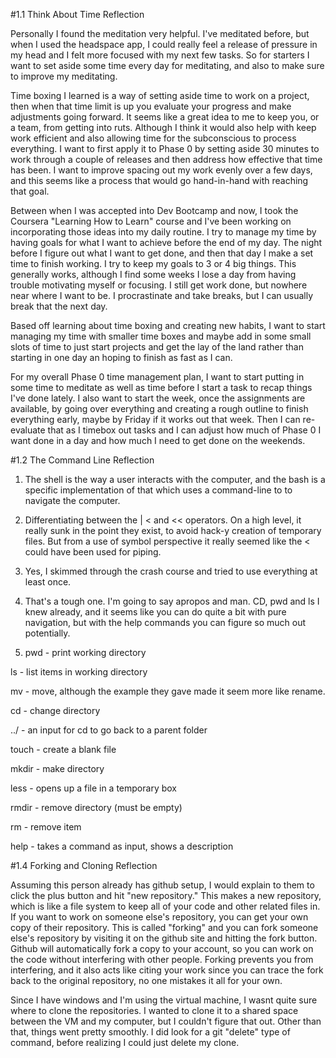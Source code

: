 #1.1 Think About Time Reflection

Personally I found the meditation very helpful. I've meditated before, but when I used the headspace app, I could really feel a release of pressure in my head and I felt more focused with my next few tasks. So for starters I want to set aside some time every day for meditating, and also to make sure to improve my meditating. 

Time boxing I learned is a way of setting aside time to work on a project, then when that time limit is up you evaluate your progress and make adjustments going forward. It seems like a great idea to me to keep you, or a team, from getting into ruts. Although I think it would also help with keep work efficient and also allowing time for the subconscious to process everything. I want to first apply it to Phase 0 by setting aside 30 minutes to work through a couple of releases and then address how effective that time has been. I want to improve spacing out my work evenly over a few days, and this seems like a process that would go hand-in-hand with reaching that goal.

Between when I was accepted into Dev Bootcamp and now, I took the Coursera "Learning How to Learn" course and I've been working on incorporating those ideas into my daily routine. I try to manage my time by having goals for what I want to achieve before the end of my day. The night before I figure out what I want to get done, and then that day I make a set time to finish working. I try to keep my goals to 3 or 4 big things. This generally works, although I find some weeks I lose a day from having trouble motivating myself or focusing. I still get work done, but nowhere near where I want to be. I procrastinate and take breaks, but I can usually break that the next day.

Based off learning about time boxing and creating new habits, I want to start managing my time with smaller time boxes and maybe add in some small slots of time to just start projects and get the lay of the land rather than starting in one day an hoping to finish as fast as I can. 

For my overall Phase 0 time management plan, I want to start putting in some time to meditate as well as time before I start a task to recap things I've done lately. I also want to start the week, once the assignments are available, by going over everything and creating a rough outline to finish everything early, maybe by Friday if it works out that week. Then I can re-evaluate that as I timebox out tasks and I can adjust how much of Phase 0 I want done in a day and how much I need to get done on the weekends.

#1.2 The Command Line Reflection

1. The shell is the way a user interacts with the computer, and the bash is a specific implementation of that which uses a command-line to to navigate the computer.

2. Differentiating between the | < and << operators. On a high level, it really sunk in the point they exist, to avoid hack-y creation of temporary files. But from a use of symbol perspective it really seemed like the < could have been used for piping.

3. Yes, I skimmed through the crash course and tried to use everything at least once.

4. That's a tough one. I'm going to say apropos and man. CD, pwd and ls I knew already, and it seems like you can do quite a bit with pure navigation, but with the help commands you can figure so much out potentially.

5. pwd - print working directory

ls - list items in working directory

mv - move, although the example they gave made it seem more like rename.

cd - change directory

../ - an input for cd to go back to a parent folder

touch - create a blank file

mkdir - make directory

less - opens up a file in a temporary box

rmdir - remove directory (must be empty)

rm - remove item

help - takes a command as input, shows a description

#1.4 Forking and Cloning Reflection

Assuming this person already has github setup, I would explain to them to click the plus button and hit "new repository." This makes a new repository, which is like a file system to keep all of your code and other related files in. If you want to work on someone else's repository, you can get your own copy of their repository. This is called "forking" and you can fork someone else's repository by visiting it on the github site and hitting the fork button. Github will automatically fork a copy to your account, so you can work on the code without interfering with other people. Forking prevents you from interfering, and it also acts like citing your work since you can trace the fork back to the original repository, no one mistakes it all for your own.

Since I have windows and I'm using the virtual machine, I wasnt quite sure where to clone the repositories. I wanted to clone it to a shared space between the VM and my computer, but I couldn't figure that out. Other than that, things went pretty smoothly. I did look for a git "delete" type of command, before realizing I could just delete my clone.